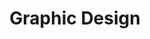 ---
title: "Graphic Design"
title_fr: "Design Graphique"
order: 10
description: "Fake product landing page I realised for the 'Responsive Web Design' certification on freeCodeCamp"
description_fr: "Fake product landing page I realised for the 'Responsive Web Design' certification on freeCodeCamp"
featuredImage: ../images/graphic-design.png
url: "https://codepen.io/anhek/full/wvwYovo"
tags: ["branding", "visual identity", "print", "illustration", "poster"]
tags_fr: ["branding", "identité visuelle", "print", "illustration", "affiche"]

---